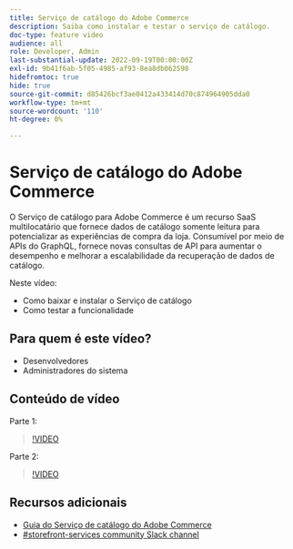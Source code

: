 ```yaml
---
title: Serviço de catálogo do Adobe Commerce
description: Saiba como instalar e testar o serviço de catálogo.
doc-type: feature video
audience: all
role: Developer, Admin
last-substantial-update: 2022-09-19T00:00:00Z
exl-id: 9b41f6ab-5f05-4985-af93-8ea8db062598
hidefromtoc: true
hide: true
source-git-commit: d85426bcf3ae0412a433414d70c874964905dda0
workflow-type: tm+mt
source-wordcount: '110'
ht-degree: 0%

---
```


# Serviço de catálogo do Adobe Commerce

O Serviço de catálogo para Adobe Commerce é um recurso SaaS multilocatário que fornece dados de catálogo somente leitura para potencializar as experiências de compra da loja. Consumível por meio de APIs do GraphQL, fornece novas consultas de API para aumentar o desempenho e melhorar a escalabilidade da recuperação de dados de catálogo.

Neste vídeo:

- Como baixar e instalar o Serviço de catálogo
- Como testar a funcionalidade

## Para quem é este vídeo?

- Desenvolvedores
- Administradores do sistema

## Conteúdo de vídeo

Parte 1:

>[!VIDEO](https://video.tv.adobe.com/v/3415599?quality=12&learn=on)

Parte 2:

>[!VIDEO](https://video.tv.adobe.com/v/3415600?quality=12&learn=on)

## Recursos adicionais

- [Guia do Serviço de catálogo do Adobe Commerce](https://experienceleague.adobe.com/docs/commerce-merchant-services/catalog-service/guide-overview.html)
- [#storefront-services community Slack channel](https://magentocommeng.slack.com/?redir=%2Farchives%2FC03HVPG8RS4)
